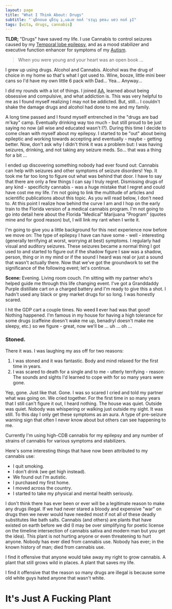 ```yaml
---
layout: page
title: "What I Think About: Drugs"
subtitle: "˙ɥƃnouǝ ɥƃᴉɥ ʇ,uǝɹɐ noʎ 'sᴉɥʇ pɐǝɹ uɐɔ noʎ ɟI"
tags: [wita, drugs, cannabis]
---
```


**TLDR;** "Drugs" have saved my life. I use Cannabis to control seizures caused by my [Temporal lobe epilepsy](https://en.wikipedia.org/wiki/Temporal_lobe_epilepsy "Temporal lobe epilepsy"), and as a mood stabilizer and executive function enhancer for symptoms of my [Autism](https://en.wikipedia.org/wiki/Autism_spectrum "Autism").

> When you were young and your heart was an open book ...

I grew up using drugs. Alcohol and Cannabis. Alcohol was the drug of choice in my home so that's what I got used to. Wine, booze, little mini beer cans so I'd have my own little 6 pack with Dad... Yea... Anyway...

I did my rounds with a lot of things. I joined [AA](https://en.wikipedia.org/wiki/Alcoholics_Anonymous "Alcoholics Anonymous"), learned about being obsessive and compulsive, and what addiction is. This was very helpful to me as I found myself realizing I may not be addicted. But, still... I couldn't shake the damage drugs and alcohol had done to me and my family.

A long time passed and I found myself entrenched in the "drugs are bad m'kay" camp. Eventually drinking way too much - but still proud to be just saying no now (all wise and educated wasn't I?). During this time I decide to come clean with myself about my epilepsy. I started to be "out" about being epileptic and working towards accepting and eventually - maybe - getting better. Now, don't ask why I didn't think it was a problem but: I was having seizures, drinking, and not taking any seizure meds. So... that was a thing for a bit ...

I ended up discovering something nobody had ever found out: Cannabis can help with seizures and other symptoms of seizure disorders! Yep. It took me far too long to figure out what was behind that door. I have to say that there are only a few things I can say I truly regret. Dismissing drugs of any kind - specificity cannabis - was a huge mistake that I regret and could have cost me my life. I'm not going to link the multitude of articles and scientific publications about this topic. As you will read below, I don't need to. At this point I realize how behind the curve I am and I hop on the early train to the Florida version of a medical cannabis program. I'm not going to go into detail here about the Florida "Medical" Marijuana "Program" (quotes mine and for good reason) but, I will link my rant when I write it.

I'm going to give you a little background for this next experience now before we move on: The type of epilepsy I have can have some - well - interesting (generally terrifying at worst, worrying at best) symptoms. I regularly had visual and auditory seizures. These seizures became a normal thing I got used to and started to figure out if the shadow figure I saw was a shadow, person, thing or in my mind or if the sound I heard was real or just a sound that wasn't actually there. Now that we've got the groundwork to set the significance of the following event; let's continue.

**Scene:** Evening. Living room couch. I'm sitting with my partner who's helped guide me through this life changing event. I've got a Granddaddy Purple distillate cart on a charged battery and I'm ready to give this a shot. I hadn't used any black or grey market drugs for so long. I was honestly scared.

I hit the GDP cart a couple times. No weed **I** ever had was that good! Nothing happened. I'm famous in my house for having a high tolerance for some drugs (caffeine doesn't wake me up, benadryl doesn't make me sleepy, etc.) so we figure - great, now we'll be ... uh ... oh ...

### Stoned.

There it was. I was laughing my ass off for two reasons:

1. I was stoned and it was fantastic. Body and mind relaxed for the first time in years.
2. I was scared to death for a single and to me - utterly terrifying - reason: The sounds and sights I'd learned to cope with for so many years were gone.

Yep, gone. Just like that. Gone. I was so scared I cried and told my partner what was going on. We cried together. For the first time in so many years that I still can't figure it out, I heard nothing. The house was quiet. Outside was quiet. Nobody was whispering or walking just outside my sight. It was still. To this day I only get these symptoms as an aura. A type of pre-seizure warning sign that often I never know about but others can see happening to me.

Currently I'm using high-CDB cannabis for my epilepsy and any number of strains of cannabis for various symptoms and stabilizers.

Here's some interesting things that have now been attributed to my cannabis use:

* I quit smoking.
* I don't drink (we get high instead).
* We found out I'm autistic.
* I purchased my first home.
* I moved across the country.
* I started to take my physical and mental health seriously.

I don't think there has ever been or ever will be a legitimate reason to make any drugs illegal. If we had never stared a bloody and expensive "war" on drugs then we never would have needed most if not all of these deadly substitutes like bath salts. Cannabis (and others) are plants that have existed on earth before we did (I may be over simplifying for poetic license on the timeline intersection of cannabis sativa and modern man but you get the idea). This plant is not hurting anyone or even threatening to hurt anyone. Nobody has ever died from cannabis use. Nobody has ever; in the known history of man; died from cannabis use.

I find it offensive that anyone would take away my right to grow cannabis. A plant that still grows wild in places. A plant that saves my life.

I find it offensive that the reason so many drugs are illegal is because some old white guys hated anyone that wasn't white.

# It's Just A Fucking Plant
